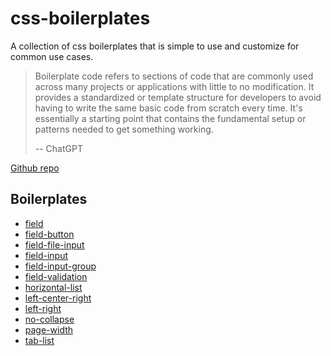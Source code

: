 # css-boilerplates

A collection of css boilerplates that is simple to use and
customize for common use cases.

> Boilerplate code refers to sections of code that are commonly used across many projects or applications with little to no modification. It provides a standardized or template structure for developers to avoid having to write the same basic code from scratch every time. It's essentially a starting point that contains the fundamental setup or patterns needed to get something working.
>
>-- ChatGPT

[Github repo](https://github.com/JamesRobertHugginsNgo/css-boilerplates/tree/main)

## Boilerplates

- [field](./src/field/README.md)
- [field-button](./src/field-button/README.md)
- [field-file-input](./src/field-file-input/README.md)
- [field-input](./src/field-input/README.md)
- [field-input-group](./src/field-input-group/README.md)
- [field-validation](./src/field-validation/README.md)
- [horizontal-list](./src/horizontal-list/README.md)
- [left-center-right](./src/left-center-right/README.md)
- [left-right](./src/left-right/README.md)
- [no-collapse](./src/no-collapse/README.md)
- [page-width](./src/page-width/README.md)
- [tab-list](./src/tab-list/README.md)

